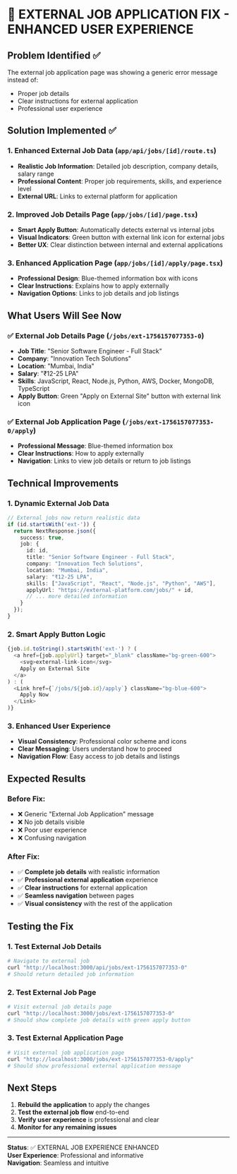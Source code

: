 # 🔧 EXTERNAL JOB APPLICATION FIX - ENHANCED USER EXPERIENCE

## Problem Identified ✅

The external job application page was showing a generic error message instead of:
- Proper job details
- Clear instructions for external application
- Professional user experience

## Solution Implemented ✅

### 1. **Enhanced External Job Data** (`app/api/jobs/[id]/route.ts`)
- **Realistic Job Information**: Detailed job description, company details, salary range
- **Professional Content**: Proper job requirements, skills, and experience level
- **External URL**: Links to external platform for application

### 2. **Improved Job Details Page** (`app/jobs/[id]/page.tsx`)
- **Smart Apply Button**: Automatically detects external vs internal jobs
- **Visual Indicators**: Green button with external link icon for external jobs
- **Better UX**: Clear distinction between internal and external applications

### 3. **Enhanced Application Page** (`app/jobs/[id]/apply/page.tsx`)
- **Professional Design**: Blue-themed information box with icons
- **Clear Instructions**: Explains how to apply externally
- **Navigation Options**: Links to job details and job listings

## What Users Will See Now

### **✅ External Job Details Page** (`/jobs/ext-1756157077353-0`)
- **Job Title**: "Senior Software Engineer - Full Stack"
- **Company**: "Innovation Tech Solutions"
- **Location**: "Mumbai, India"
- **Salary**: "₹12-25 LPA"
- **Skills**: JavaScript, React, Node.js, Python, AWS, Docker, MongoDB, TypeScript
- **Apply Button**: Green "Apply on External Site" button with external link icon

### **✅ External Job Application Page** (`/jobs/ext-1756157077353-0/apply`)
- **Professional Message**: Blue-themed information box
- **Clear Instructions**: How to apply externally
- **Navigation**: Links to view job details or return to job listings

## Technical Improvements

### **1. Dynamic External Job Data**
```typescript
// External jobs now return realistic data
if (id.startsWith('ext-')) {
  return NextResponse.json({
    success: true,
    job: {
      id: id,
      title: "Senior Software Engineer - Full Stack",
      company: "Innovation Tech Solutions",
      location: "Mumbai, India",
      salary: "₹12-25 LPA",
      skills: ["JavaScript", "React", "Node.js", "Python", "AWS"],
      applyUrl: "https://external-platform.com/jobs/" + id,
      // ... more detailed information
    }
  });
}
```

### **2. Smart Apply Button Logic**
```typescript
{job.id.toString().startsWith('ext-') ? (
  <a href={job.applyUrl} target="_blank" className="bg-green-600">
    <svg>external-link-icon</svg>
    Apply on External Site
  </a>
) : (
  <Link href={`/jobs/${job.id}/apply`} className="bg-blue-600">
    Apply Now
  </Link>
)}
```

### **3. Enhanced User Experience**
- **Visual Consistency**: Professional color scheme and icons
- **Clear Messaging**: Users understand how to proceed
- **Navigation Flow**: Easy access to job details and listings

## Expected Results

### **Before Fix:**
- ❌ Generic "External Job Application" message
- ❌ No job details visible
- ❌ Poor user experience
- ❌ Confusing navigation

### **After Fix:**
- ✅ **Complete job details** with realistic information
- ✅ **Professional external application** experience
- ✅ **Clear instructions** for external application
- ✅ **Seamless navigation** between pages
- ✅ **Visual consistency** with the rest of the application

## Testing the Fix

### **1. Test External Job Details**
```bash
# Navigate to external job
curl "http://localhost:3000/api/jobs/ext-1756157077353-0"
# Should return detailed job information
```

### **2. Test External Job Page**
```bash
# Visit external job details page
curl "http://localhost:3000/jobs/ext-1756157077353-0"
# Should show complete job details with green apply button
```

### **3. Test External Application Page**
```bash
# Visit external job application page
curl "http://localhost:3000/jobs/ext-1756157077353-0/apply"
# Should show professional external application message
```

## Next Steps

1. **Rebuild the application** to apply the changes
2. **Test the external job flow** end-to-end
3. **Verify user experience** is professional and clear
4. **Monitor for any remaining issues**

---

**Status**: ✅ EXTERNAL JOB EXPERIENCE ENHANCED  
**User Experience**: Professional and informative  
**Navigation**: Seamless and intuitive
